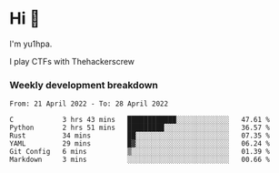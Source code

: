# Hi 👋

I'm yu1hpa.

I play CTFs with Thehackerscrew

### Weekly development breakdown

<!--START_SECTION:waka-->

```text
From: 21 April 2022 - To: 28 April 2022

C            3 hrs 43 mins   ████████████░░░░░░░░░░░░░   47.61 %
Python       2 hrs 51 mins   █████████░░░░░░░░░░░░░░░░   36.57 %
Rust         34 mins         ██░░░░░░░░░░░░░░░░░░░░░░░   07.35 %
YAML         29 mins         █▓░░░░░░░░░░░░░░░░░░░░░░░   06.24 %
Git Config   6 mins          ▒░░░░░░░░░░░░░░░░░░░░░░░░   01.39 %
Markdown     3 mins          ░░░░░░░░░░░░░░░░░░░░░░░░░   00.66 %
```

<!--END_SECTION:waka-->

